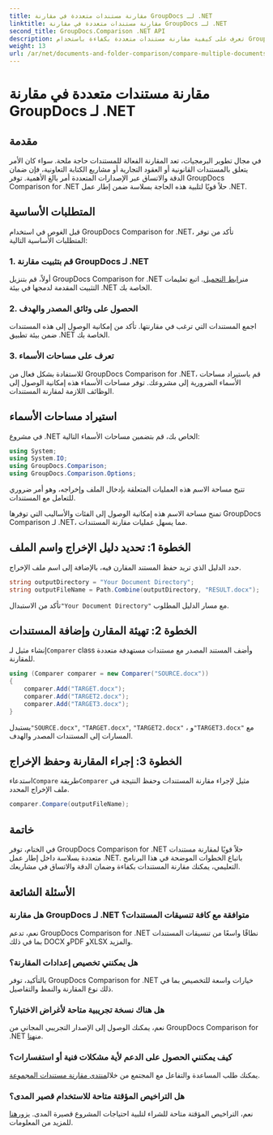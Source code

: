 ```yaml
---
title: مقارنة مستندات متعددة في مقارنة GroupDocs لـ .NET
linktitle: مقارنة مستندات متعددة في مقارنة GroupDocs لـ .NET
second_title: GroupDocs.Comparison .NET API
description: تعرف على كيفية مقارنة مستندات متعددة بكفاءة باستخدام GroupDocs Comparison for .NET. اتبع دليلنا خطوة بخطوة للتكامل السلس.
weight: 13
url: /ar/net/documents-and-folder-comparison/compare-multiple-documents-dotnet/
---
```


# مقارنة مستندات متعددة في مقارنة GroupDocs لـ .NET

## مقدمة
في مجال تطوير البرمجيات، تعد المقارنة الفعالة للمستندات حاجة ملحة. سواء كان الأمر يتعلق بالمستندات القانونية أو العقود التجارية أو مشاريع الكتابة التعاونية، فإن ضمان الدقة والاتساق عبر الإصدارات المتعددة أمر بالغ الأهمية. توفر GroupDocs Comparison for .NET حلاً قويًا لتلبية هذه الحاجة بسلاسة ضمن إطار عمل .NET.
## المتطلبات الأساسية
قبل الغوص في استخدام GroupDocs Comparison for .NET، تأكد من توفر المتطلبات الأساسية التالية:
### 1. قم بتثبيت مقارنة GroupDocs لـ .NET
 أولاً، قم بتنزيل GroupDocs Comparison for .NET من[رابط التحميل](https://releases.groupdocs.com/comparison/net/). اتبع تعليمات التثبيت المقدمة لدمجها في بيئة .NET الخاصة بك.
### 2. الحصول على وثائق المصدر والهدف
اجمع المستندات التي ترغب في مقارنتها. تأكد من إمكانية الوصول إلى هذه المستندات ضمن بيئة تطبيق .NET الخاصة بك.
### 3. تعرف على مساحات الأسماء
للاستفادة بشكل فعال من GroupDocs Comparison for .NET، قم باستيراد مساحات الأسماء الضرورية إلى مشروعك. توفر مساحات الأسماء هذه إمكانية الوصول إلى الوظائف اللازمة لمقارنة المستندات.

## استيراد مساحات الأسماء
في مشروع .NET الخاص بك، قم بتضمين مساحات الأسماء التالية:

```csharp
using System;
using System.IO;
using GroupDocs.Comparison;
using GroupDocs.Comparison.Options;
```
تتيح مساحة الاسم هذه العمليات المتعلقة بإدخال الملف وإخراجه، وهو أمر ضروري للتعامل مع المستندات.

تمنح مساحة الاسم هذه إمكانية الوصول إلى الفئات والأساليب التي توفرها GroupDocs Comparison لـ .NET، مما يسهل عمليات مقارنة المستندات.
## الخطوة 1: تحديد دليل الإخراج واسم الملف
حدد الدليل الذي تريد حفظ المستند المقارن فيه، بالإضافة إلى اسم ملف الإخراج.
```csharp
string outputDirectory = "Your Document Directory";
string outputFileName = Path.Combine(outputDirectory, "RESULT.docx");
```
 تأكد من الاستبدال`"Your Document Directory"` مع مسار الدليل المطلوب.
## الخطوة 2: تهيئة المقارن وإضافة المستندات
 إنشاء مثيل لـ`Comparer` class وأضف المستند المصدر مع مستندات مستهدفة متعددة للمقارنة.
```csharp
using (Comparer comparer = new Comparer("SOURCE.docx"))
{
    comparer.Add("TARGET.docx");
    comparer.Add("TARGET2.docx");
    comparer.Add("TARGET3.docx");
}
```
 يستبدل`"SOURCE.docx"`, `"TARGET.docx"`, `"TARGET2.docx"` ، و`"TARGET3.docx"` مع المسارات إلى المستندات المصدر والهدف.
## الخطوة 3: إجراء المقارنة وحفظ الإخراج
 استدعاء`Compare` طريقة`Comparer` مثيل لإجراء مقارنة المستندات وحفظ النتيجة في ملف الإخراج المحدد.
```csharp
comparer.Compare(outputFileName);
```

## خاتمة
في الختام، توفر GroupDocs Comparison for .NET حلاً قويًا لمقارنة مستندات متعددة بسلاسة داخل إطار عمل .NET. باتباع الخطوات الموضحة في هذا البرنامج التعليمي، يمكنك مقارنة المستندات بكفاءة وضمان الدقة والاتساق في مشاريعك.
## الأسئلة الشائعة
### هل مقارنة GroupDocs لـ .NET متوافقة مع كافة تنسيقات المستندات؟
نعم، تدعم GroupDocs Comparison for .NET نطاقًا واسعًا من تنسيقات المستندات بما في ذلك DOCX وPDF وXLSX والمزيد.
### هل يمكنني تخصيص إعدادات المقارنة؟
بالتأكيد، توفر GroupDocs Comparison for .NET خيارات واسعة للتخصيص بما في ذلك نوع المقارنة والنمط والتفاصيل.
### هل هناك نسخة تجريبية متاحة لأغراض الاختبار؟
 نعم، يمكنك الوصول إلى الإصدار التجريبي المجاني من GroupDocs Comparison for .NET من[هنا](https://releases.groupdocs.com/).
### كيف يمكنني الحصول على الدعم لأية مشكلات فنية أو استفسارات؟
 يمكنك طلب المساعدة والتفاعل مع المجتمع من خلال[منتدى مقارنة مستندات المجموعة](https://forum.groupdocs.com/c/comparison/12).
### هل التراخيص المؤقتة متاحة للاستخدام قصير المدى؟
نعم، التراخيص المؤقتة متاحة للشراء لتلبية احتياجات المشروع قصيرة المدى. يزور[هنا](https://purchase.groupdocs.com/temporary-license/) للمزيد من المعلومات.